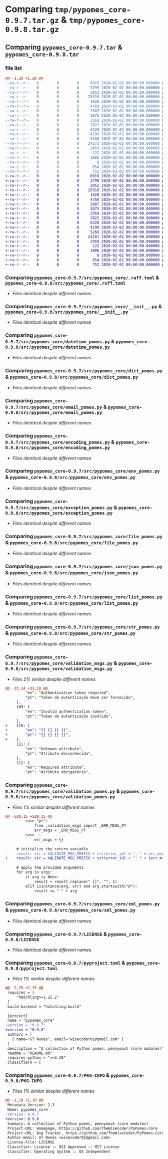 # Comparing `tmp/pypomes_core-0.9.7.tar.gz` & `tmp/pypomes_core-0.9.8.tar.gz`

## Comparing `pypomes_core-0.9.7.tar` & `pypomes_core-0.9.8.tar`

### file list

```diff
@@ -1,20 +1,20 @@
--rw-r--r--   0        0        0     6919 2020-02-02 00:00:00.000000 pypomes_core-0.9.7/src/pypomes_core/.ruff.toml
--rw-r--r--   0        0        0     3799 2020-02-02 00:00:00.000000 pypomes_core-0.9.7/src/pypomes_core/__init__.py
--rw-r--r--   0        0        0     3052 2020-02-02 00:00:00.000000 pypomes_core-0.9.7/src/pypomes_core/datetime_pomes.py
--rw-r--r--   0        0        0    28318 2020-02-02 00:00:00.000000 pypomes_core-0.9.7/src/pypomes_core/dict_pomes.py
--rw-r--r--   0        0        0     1920 2020-02-02 00:00:00.000000 pypomes_core-0.9.7/src/pypomes_core/email_pomes.py
--rw-r--r--   0        0        0     4760 2020-02-02 00:00:00.000000 pypomes_core-0.9.7/src/pypomes_core/encoding_pomes.py
--rw-r--r--   0        0        0     2887 2020-02-02 00:00:00.000000 pypomes_core-0.9.7/src/pypomes_core/env_pomes.py
--rw-r--r--   0        0        0     1075 2020-02-02 00:00:00.000000 pypomes_core-0.9.7/src/pypomes_core/exception_pomes.py
--rw-r--r--   0        0        0     2569 2020-02-02 00:00:00.000000 pypomes_core-0.9.7/src/pypomes_core/file_pomes.py
--rw-r--r--   0        0        0     2022 2020-02-02 00:00:00.000000 pypomes_core-0.9.7/src/pypomes_core/json_pomes.py
--rw-r--r--   0        0        0     6328 2020-02-02 00:00:00.000000 pypomes_core-0.9.7/src/pypomes_core/list_pomes.py
--rw-r--r--   0        0        0     4199 2020-02-02 00:00:00.000000 pypomes_core-0.9.7/src/pypomes_core/str_pomes.py
--rw-r--r--   0        0        0     5188 2020-02-02 00:00:00.000000 pypomes_core-0.9.7/src/pypomes_core/validation_msgs.py
--rw-r--r--   0        0        0    24273 2020-02-02 00:00:00.000000 pypomes_core-0.9.7/src/pypomes_core/validation_pomes.py
--rw-r--r--   0        0        0     2459 2020-02-02 00:00:00.000000 pypomes_core-0.9.7/src/pypomes_core/xml_pomes.py
--rw-r--r--   0        0        0      122 2020-02-02 00:00:00.000000 pypomes_core-0.9.7/.gitignore
--rw-r--r--   0        0        0     1086 2020-02-02 00:00:00.000000 pypomes_core-0.9.7/LICENSE
--rw-r--r--   0        0        0        0 2020-02-02 00:00:00.000000 pypomes_core-0.9.7/README.md
--rw-r--r--   0        0        0      854 2020-02-02 00:00:00.000000 pypomes_core-0.9.7/pyproject.toml
--rw-r--r--   0        0        0      752 2020-02-02 00:00:00.000000 pypomes_core-0.9.7/PKG-INFO
+-rw-r--r--   0        0        0     6919 2020-02-02 00:00:00.000000 pypomes_core-0.9.8/src/pypomes_core/.ruff.toml
+-rw-r--r--   0        0        0     3799 2020-02-02 00:00:00.000000 pypomes_core-0.9.8/src/pypomes_core/__init__.py
+-rw-r--r--   0        0        0     3052 2020-02-02 00:00:00.000000 pypomes_core-0.9.8/src/pypomes_core/datetime_pomes.py
+-rw-r--r--   0        0        0    28318 2020-02-02 00:00:00.000000 pypomes_core-0.9.8/src/pypomes_core/dict_pomes.py
+-rw-r--r--   0        0        0     1920 2020-02-02 00:00:00.000000 pypomes_core-0.9.8/src/pypomes_core/email_pomes.py
+-rw-r--r--   0        0        0     4760 2020-02-02 00:00:00.000000 pypomes_core-0.9.8/src/pypomes_core/encoding_pomes.py
+-rw-r--r--   0        0        0     2887 2020-02-02 00:00:00.000000 pypomes_core-0.9.8/src/pypomes_core/env_pomes.py
+-rw-r--r--   0        0        0     1075 2020-02-02 00:00:00.000000 pypomes_core-0.9.8/src/pypomes_core/exception_pomes.py
+-rw-r--r--   0        0        0     2569 2020-02-02 00:00:00.000000 pypomes_core-0.9.8/src/pypomes_core/file_pomes.py
+-rw-r--r--   0        0        0     2022 2020-02-02 00:00:00.000000 pypomes_core-0.9.8/src/pypomes_core/json_pomes.py
+-rw-r--r--   0        0        0     6328 2020-02-02 00:00:00.000000 pypomes_core-0.9.8/src/pypomes_core/list_pomes.py
+-rw-r--r--   0        0        0     4199 2020-02-02 00:00:00.000000 pypomes_core-0.9.8/src/pypomes_core/str_pomes.py
+-rw-r--r--   0        0        0     5268 2020-02-02 00:00:00.000000 pypomes_core-0.9.8/src/pypomes_core/validation_msgs.py
+-rw-r--r--   0        0        0    24281 2020-02-02 00:00:00.000000 pypomes_core-0.9.8/src/pypomes_core/validation_pomes.py
+-rw-r--r--   0        0        0     2459 2020-02-02 00:00:00.000000 pypomes_core-0.9.8/src/pypomes_core/xml_pomes.py
+-rw-r--r--   0        0        0      122 2020-02-02 00:00:00.000000 pypomes_core-0.9.8/.gitignore
+-rw-r--r--   0        0        0     1086 2020-02-02 00:00:00.000000 pypomes_core-0.9.8/LICENSE
+-rw-r--r--   0        0        0        0 2020-02-02 00:00:00.000000 pypomes_core-0.9.8/README.md
+-rw-r--r--   0        0        0      854 2020-02-02 00:00:00.000000 pypomes_core-0.9.8/pyproject.toml
+-rw-r--r--   0        0        0      752 2020-02-02 00:00:00.000000 pypomes_core-0.9.8/PKG-INFO
```

### Comparing `pypomes_core-0.9.7/src/pypomes_core/.ruff.toml` & `pypomes_core-0.9.8/src/pypomes_core/.ruff.toml`

 * *Files identical despite different names*

### Comparing `pypomes_core-0.9.7/src/pypomes_core/__init__.py` & `pypomes_core-0.9.8/src/pypomes_core/__init__.py`

 * *Files identical despite different names*

### Comparing `pypomes_core-0.9.7/src/pypomes_core/datetime_pomes.py` & `pypomes_core-0.9.8/src/pypomes_core/datetime_pomes.py`

 * *Files identical despite different names*

### Comparing `pypomes_core-0.9.7/src/pypomes_core/dict_pomes.py` & `pypomes_core-0.9.8/src/pypomes_core/dict_pomes.py`

 * *Files identical despite different names*

### Comparing `pypomes_core-0.9.7/src/pypomes_core/email_pomes.py` & `pypomes_core-0.9.8/src/pypomes_core/email_pomes.py`

 * *Files identical despite different names*

### Comparing `pypomes_core-0.9.7/src/pypomes_core/encoding_pomes.py` & `pypomes_core-0.9.8/src/pypomes_core/encoding_pomes.py`

 * *Files identical despite different names*

### Comparing `pypomes_core-0.9.7/src/pypomes_core/env_pomes.py` & `pypomes_core-0.9.8/src/pypomes_core/env_pomes.py`

 * *Files identical despite different names*

### Comparing `pypomes_core-0.9.7/src/pypomes_core/exception_pomes.py` & `pypomes_core-0.9.8/src/pypomes_core/exception_pomes.py`

 * *Files identical despite different names*

### Comparing `pypomes_core-0.9.7/src/pypomes_core/file_pomes.py` & `pypomes_core-0.9.8/src/pypomes_core/file_pomes.py`

 * *Files identical despite different names*

### Comparing `pypomes_core-0.9.7/src/pypomes_core/json_pomes.py` & `pypomes_core-0.9.8/src/pypomes_core/json_pomes.py`

 * *Files identical despite different names*

### Comparing `pypomes_core-0.9.7/src/pypomes_core/list_pomes.py` & `pypomes_core-0.9.8/src/pypomes_core/list_pomes.py`

 * *Files identical despite different names*

### Comparing `pypomes_core-0.9.7/src/pypomes_core/str_pomes.py` & `pypomes_core-0.9.8/src/pypomes_core/str_pomes.py`

 * *Files identical despite different names*

### Comparing `pypomes_core-0.9.7/src/pypomes_core/validation_msgs.py` & `pypomes_core-0.9.8/src/pypomes_core/validation_msgs.py`

 * *Files 2% similar despite different names*

```diff
@@ -33,14 +33,18 @@
         "en": "Authentication token required",
         "pt": "Token de autenticação deve ser fornecido",
     },
     109: {
         "en": "Invalid authentication token",
         "pt": "Token de autenticação inválido",
     },
+    110: {
+        "en": "{} {} {} {}",
+        "pt": "{} {} {} {}",
+    },
     111: {
         "en": "Unknown attribute",
         "pt": "Atributo desconhecido",
     },
     112: {
         "en": "Required attribute",
         "pt": "Atributo obrigatório",
```

### Comparing `pypomes_core-0.9.7/src/pypomes_core/validation_pomes.py` & `pypomes_core-0.9.8/src/pypomes_core/validation_pomes.py`

 * *Files 1% similar despite different names*

```diff
@@ -520,15 +520,15 @@
         case "pt":
             from .validation_msgs import _ERR_MSGS_PT
             err_msgs = _ERR_MSGS_PT
         case _:
             err_msgs = {}
 
     # initialize the return variable
-    result: str = VALIDATE_MSG_PREFIX + str(error_id) + ": " + err_msgs.get(error_id)
+    result: str = VALIDATE_MSG_PREFIX + str(error_id) + ": " + (err_msgs.get(error_id) or "")
 
     # apply the provided arguments
     for arg in args:
         if arg is None:
             result = result.replace(" {}", "", 1)
         elif isinstance(arg, str) and arg.startswith("@"):
             result += " " + arg
```

### Comparing `pypomes_core-0.9.7/src/pypomes_core/xml_pomes.py` & `pypomes_core-0.9.8/src/pypomes_core/xml_pomes.py`

 * *Files identical despite different names*

### Comparing `pypomes_core-0.9.7/LICENSE` & `pypomes_core-0.9.8/LICENSE`

 * *Files identical despite different names*

### Comparing `pypomes_core-0.9.7/pyproject.toml` & `pypomes_core-0.9.8/pyproject.toml`

 * *Files 1% similar despite different names*

```diff
@@ -2,15 +2,15 @@
 requires = [
     "hatchling>=1.22.2"
 ]
 build-backend = "hatchling.build"
 
 [project]
 name = "pypomes_core"
-version = "0.9.7"
+version = "0.9.8"
 authors = [
   { name="GT Nunes", email="wisecoder01@gmail.com" }
 ]
 description = "A collection of Python pomes, pennyeach (core modules)"
 readme = "README.md"
 requires-python = ">=3.10"
 classifiers = [
```

### Comparing `pypomes_core-0.9.7/PKG-INFO` & `pypomes_core-0.9.8/PKG-INFO`

 * *Files 1% similar despite different names*

```diff
@@ -1,10 +1,10 @@
 Metadata-Version: 2.3
 Name: pypomes_core
-Version: 0.9.7
+Version: 0.9.8
 Summary: A collection of Python pomes, pennyeach (core modules)
 Project-URL: Homepage, https://github.com/TheWiseCoder/PyPomes-Core
 Project-URL: Bug Tracker, https://github.com/TheWiseCoder/PyPomes-Core/issues
 Author-email: GT Nunes <wisecoder01@gmail.com>
 License-File: LICENSE
 Classifier: License :: OSI Approved :: MIT License
 Classifier: Operating System :: OS Independent
```

